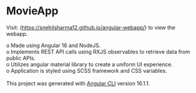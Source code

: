 # MovieApp

Visit: (<https://snehilsharma12.github.io/angular-webapp/>) to view the webapp. <br>

o Made using Angular 16 and NodeJS. <br>
o Implements REST API calls using RXJS observables to retrieve data from public APIs. <br>
o Utilizes angular material library to create a uniform UI experience. <br>
o Application is styled using SCSS framework and CSS variables. <br>
<br>
This project was generated with [Angular CLI](https://github.com/angular/angular-cli) version 16.1.1.
